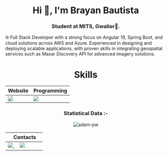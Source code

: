 <h1 align="center">Hi 👋, I'm Brayan Bautista</h1>
<h3 align="center">Student at MITS, Gwalior🌟.</h3>

</div>

🌐 Full Stack Developer with a strong focus on Angular 19, Spring Boot, and cloud solutions across AWS and Azure. Experienced in designing and deploying scalable applications, with proven skills in integrating geospatial services such as Maxar Discovery API for advanced imagery solutions.

<div align="Center">


<h1>Skills</h1>
</div>

<div align="Center">

| Website | Programming |
| ------------- | ------------- |
| <img src="https://skillicons.dev/icons?i=java,nodejs,ts,angular,postgres"/> | <img src="https://skillicons.dev/icons?i=git,vscode,aws,azure,github"/> |

</div>

<div align="Center">
<h3>Statistical Data :-</h3>
<p><img align="center"
    src="https://github-readme-stats.vercel.app/api/top-langs?username=BLBM&show_icons=true&locale=en&bg_color=0d1117&text_color=ffffff&layout=compact"
    alt="adam-pw" 
    bg_color=#808080/></p>

</div>


<div align="Center">

|‎ ‎ ‎ ‎ Contacts‎ ‎ ‎ ‎ |
| ----------|
| <a href="mailto:bbautistamera@gmail.com"> <img src="https://skillicons.dev/icons?i=gmail"/> </a> ‎ ‎ ‎ ‎  <a href="https://www.linkedin.com/in/brayan-b4utista/"> <img src="https://skillicons.dev/icons?i=linkedin"/> 

</div>
